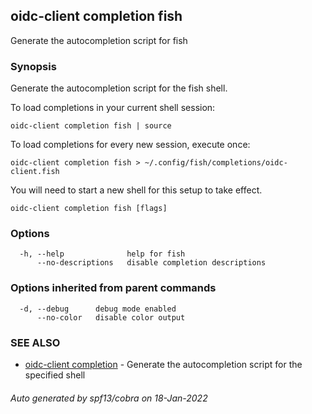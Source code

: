 ## oidc-client completion fish

Generate the autocompletion script for fish

### Synopsis

Generate the autocompletion script for the fish shell.

To load completions in your current shell session:

	oidc-client completion fish | source

To load completions for every new session, execute once:

	oidc-client completion fish > ~/.config/fish/completions/oidc-client.fish

You will need to start a new shell for this setup to take effect.


```
oidc-client completion fish [flags]
```

### Options

```
  -h, --help              help for fish
      --no-descriptions   disable completion descriptions
```

### Options inherited from parent commands

```
  -d, --debug      debug mode enabled
      --no-color   disable color output
```

### SEE ALSO

* [oidc-client completion](oidc-client_completion.md)	 - Generate the autocompletion script for the specified shell

###### Auto generated by spf13/cobra on 18-Jan-2022
